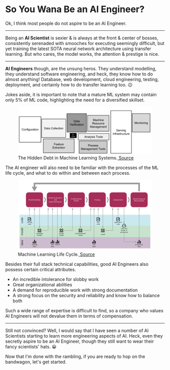 # So You Wana Be an AI Engineer?

Ok, I think most people do not aspire to be an AI Engineer.

<hr>

Being an __AI Scientist__ is sexier & is always at the front & center of bosses, consistently serenaded with smooches for executing seemingly difficult, but yet training the latest SOTA neural network architecture using transfer learning. But who cares, the model works, the attention & prestige is nice.

<hr>

__AI Engineers__ though, are the unsung heros. They understand modelling, they understand software engineering, and heck, they know how to do almost anything! Database, web development, cloud engineering, testing, deployment, and certainly how to do transfer learning too. :wink: 

Jokes aside, it is important to note that a mature ML system may contain only 5% of ML code, highlighting the need for a diversified skillset.

<figure>
  <img src="https://github.com/mapattacker/ai-engineer/blob/master/images/technical_debt.png?raw=true" />
  <figcaption>The Hidden Debt in Machine Learning Systems.<a href="https://wiki.esipfed.org/w/images/5/5f/NIPS-5656-hidden-technical-debt-in-machine-learning-systems.pdf"> Source</a></figcaption>
</figure>

The AI engineer will also need to be familiar with the processes of the ML life cycle, and what to do within and between each process. 

<figure>
  <img src="https://github.com/mapattacker/ai-engineer/blob/master/images/cd4ml-end-to-end.png?raw=true" />
  <figcaption>Machine Learning Life Cycle.<a href="https://martinfowler.com/articles/cd4ml.html/"> Source</a></figcaption>
</figure>


Besides their full stack technical capabilities, good AI Engineers also possess certain critical attributes.

 * An incredible intolerance for slobby work
 * Great organizational abilities
 * A demand for reproducible work with strong documentation
 * A strong focus on the security and reliability and know how to balance both
  
Such a wide range of expertise is difficult to find, so a company who values AI Engineers will not devalue them in terms of compensation.

<hr>

Still not convinced? Well, I would say that I have seen a number of AI Scientists starting to learn more engineering aspects of AI. Heck, even they secretly aspire to be an AI Engineer, though they still want to wear their fancy scientists' hats. :grinning:

Now that I'm done with the rambling, if you are ready to hop on the bandwagon, let's get started.
